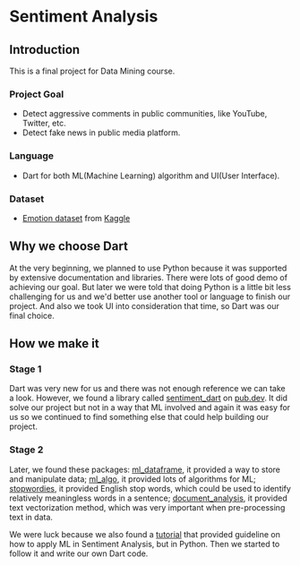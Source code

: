 # Sentiment Analysis

## Introduction

This is a final project for Data Mining course.

### Project Goal
- Detect aggressive comments in public communities, like YouTube, Twitter, etc.
- Detect fake news in public media platform.

### Language
- Dart for both ML(Machine Learning) algorithm and UI(User Interface).

### Dataset
- [Emotion dataset](https://www.kaggle.com/datasets/abdallahwagih/emotion-dataset) from [Kaggle](https://www.kaggle.com/)

## Why we choose Dart

At the very beginning, we planned to use Python because it was supported by extensive documentation and libraries. There were lots of good demo of achieving our goal.
But later we were told that doing Python is a little bit less challenging for us and we'd better use another tool or language to finish our project.
And also we took UI into consideration that time, so Dart was our final choice.

## How we make it

### Stage 1
Dart was very new for us and there was not enough reference we can take a look. However, we found a library called [sentiment_dart](https://pub.dev/packages/sentiment_dart) on [pub.dev](https://pub.dev/packages). It did solve our project but not in a way that ML involved and again it was easy for us so we continued to find something else that could help building our project.

### Stage 2
Later, we found these packages: [ml_dataframe](https://pub.dev/packages/ml_dataframe), it provided a way to store and manipulate data; [ml_algo](https://pub.dev/packages/ml_algo), it provided lots of algorithms for ML; [stopwordies](https://pub.dev/packages/stopwordies), it provided English stop words, which could be used to identify relatively meaningless words in a sentence; [document_analysis](https://pub.dev/packages/document_analysis), it provided text vectorization method, which was very important when pre-processing text in data.

We were luck because we also found a [tutorial](https://www.kaggle.com/code/ashokkumarpalivela/sentiment-analysis-with-machine-learning/notebook) that provided guideline on how to apply ML in Sentiment Analysis, but in Python.
Then we started to follow it and write our own Dart code.
